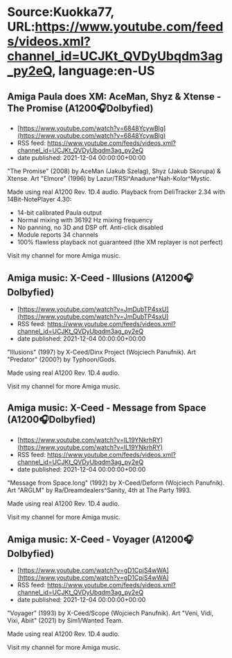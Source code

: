 # Source:Kuokka77, URL:https://www.youtube.com/feeds/videos.xml?channel_id=UCJKt_QVDyUbqdm3ag_py2eQ, language:en-US

## Amiga Paula does XM: AceMan, Shyz & Xtense - The Promise (A1200🎧Dolbyfied)
 - [https://www.youtube.com/watch?v=6848YcywBlg](https://www.youtube.com/watch?v=6848YcywBlg)
 - RSS feed: https://www.youtube.com/feeds/videos.xml?channel_id=UCJKt_QVDyUbqdm3ag_py2eQ
 - date published: 2021-12-04 00:00:00+00:00

"The Promise" (2008) by AceMan (Jakub Szelag), Shyz (Jakub Skorupa) & Xtense. Art "Elmore" (1996) by Lazur/TRSI^Anadune^Nah-Kolor^Mystic.

Made using real A1200 Rev. 1D.4 audio. Playback from DeliTracker 2.34 with 14Bit-NotePlayer 4.30:
- 14-bit calibrated Paula output
- Normal mixing with 36192 Hz mixing frequency
- No panning, no 3D and DSP off. Anti-click disabled
- Module reports 34 channels
- 100% flawless playback not guaranteed (the XM replayer is not perfect)

Visit my channel for more Amiga music.

## Amiga music: X-Ceed - Illusions (A1200🎧Dolbyfied)
 - [https://www.youtube.com/watch?v=JmDubTP4sxU](https://www.youtube.com/watch?v=JmDubTP4sxU)
 - RSS feed: https://www.youtube.com/feeds/videos.xml?channel_id=UCJKt_QVDyUbqdm3ag_py2eQ
 - date published: 2021-12-04 00:00:00+00:00

"Illusions" (1997) by X-Ceed/Dinx Project (Wojciech Panufnik). Art "Predator" (2000?) by Typhoon/Gods.

Made using real A1200 Rev. 1D.4 audio.

Visit my channel for more Amiga music.

## Amiga music: X-Ceed - Message from Space (A1200🎧Dolbyfied)
 - [https://www.youtube.com/watch?v=IL19YNkrhRY](https://www.youtube.com/watch?v=IL19YNkrhRY)
 - RSS feed: https://www.youtube.com/feeds/videos.xml?channel_id=UCJKt_QVDyUbqdm3ag_py2eQ
 - date published: 2021-12-04 00:00:00+00:00

"Message from Space.long" (1992) by X-Ceed/Deform (Wojciech Panufnik). Art "ARGLM" by Ra/Dreamdealers^Sanity, 4th at The Party 1993.

Made using real A1200 Rev. 1D.4 audio.

Visit my channel for more Amiga music.

## Amiga music: X-Ceed - Voyager (A1200🎧Dolbyfied)
 - [https://www.youtube.com/watch?v=gD1CpjS4wWA](https://www.youtube.com/watch?v=gD1CpjS4wWA)
 - RSS feed: https://www.youtube.com/feeds/videos.xml?channel_id=UCJKt_QVDyUbqdm3ag_py2eQ
 - date published: 2021-12-04 00:00:00+00:00

"Voyager" (1993) by X-Ceed/Scope (Wojciech Panufnik). Art "Veni, Vidi, Vixi, Abiit" (2021) by Sim1/Wanted Team.

Made using real A1200 Rev. 1D.4 audio.

Visit my channel for more Amiga music.

